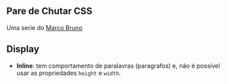 ## Pare de Chutar CSS

Uma serie do [Marco Bruno](https://www.youtube.com/playlist?list=PLirko8T4cEmx5eBb1-9j6T6Gl4aBtZ_5x)

## Display

- **Inline**: tem comportamento de paralavras (paragrafos) e, não é possível usar as propriedades `height` e `width`.
